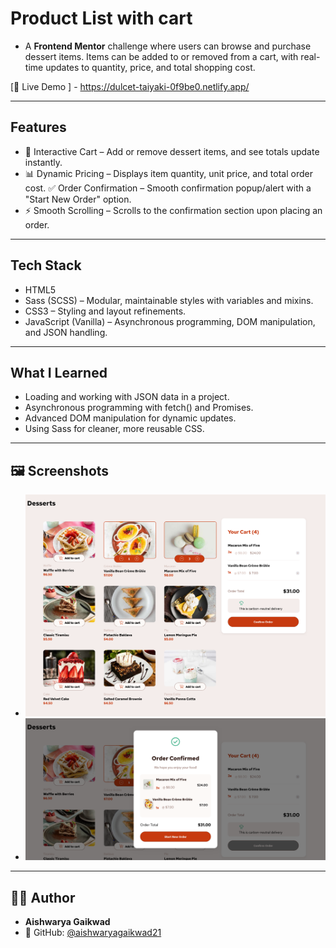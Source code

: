 # Product List with cart
- A **Frontend Mentor** challenge where users can browse and purchase dessert items. Items can be added to or removed from a cart, with real-time updates to quantity, price, and total shopping cost.

[🍰 Live Demo ] - https://dulcet-taiyaki-0f9be0.netlify.app/

---

## Features
- 🛒 Interactive Cart – Add or remove dessert items, and see totals update instantly.
- 📊 Dynamic Pricing – Displays item quantity, unit price, and total order cost.
✅ Order Confirmation – Smooth confirmation popup/alert with a "Start New Order" option.
- ⚡ Smooth Scrolling – Scrolls to the confirmation section upon placing an order.

---

## Tech Stack
- HTML5
- Sass (SCSS) – Modular, maintainable styles with variables and mixins.
- CSS3 – Styling and layout refinements.
- JavaScript (Vanilla) – Asynchronous programming, DOM manipulation, and JSON handling.

---

## What I Learned
- Loading and working with JSON data in a project.
- Asynchronous programming with fetch() and Promises.
- Advanced DOM manipulation for dynamic updates.
- Using Sass for cleaner, more reusable CSS.

---

## 🖼️ Screenshots 
- ![Design preview for the Product list with cart coding challenge](./product_list_with_cart.png)
- ![Confirm order](./confirm_order.png)

---

## 👨‍💻 Author
- **Aishwarya Gaikwad**
- 🐙 GitHub: [@aishwaryagaikwad21](https://github.com/aishwaryagaikwad21)

